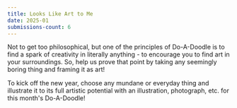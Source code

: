 ```yaml
---
title: Looks Like Art to Me
date: 2025-01
submissions-count: 6
---
```


Not to get too philosophical, but one of the principles of Do-A-Doodle is to find a spark of creativity in literally anything - to encourage you to find art in your surroundings. So, help us prove that point by taking any seemingly boring thing and framing it as art!

To kick off the new year, choose any mundane or everyday thing and illustrate it to its full artistic potential with an illustration, photograph, etc. for this month's Do-A-Doodle!
